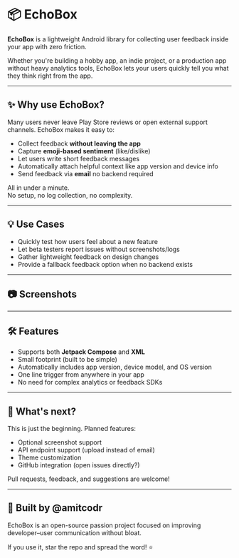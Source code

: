 # 📦 EchoBox

**EchoBox** is a lightweight Android library for collecting user feedback inside your app with zero friction.

Whether you're building a hobby app, an indie project, or a production app without heavy analytics tools, EchoBox lets your users quickly tell you what they think right from the app.

---

## ✨ Why use EchoBox?

Many users never leave Play Store reviews or open external support channels. EchoBox makes it easy to:

- Collect feedback **without leaving the app**
- Capture **emoji-based sentiment** (like/dislike)
- Let users write short feedback messages
- Automatically attach helpful context like app version and device info
- Send feedback via **email** no backend required

All in under a minute.  
No setup, no log collection, no complexity.

---

## 💡 Use Cases

- Quickly test how users feel about a new feature
- Let beta testers report issues without screenshots/logs
- Gather lightweight feedback on design changes
- Provide a fallback feedback option when no backend exists

---

## 📷 Screenshots



---

## 🛠 Features

- Supports both **Jetpack Compose** and **XML**
- Small footprint (built to be simple)
- Automatically includes app version, device model, and OS version
- One line trigger from anywhere in your app
- No need for complex analytics or feedback SDKs

---

## 🚧 What's next?

This is just the beginning. Planned features:

- Optional screenshot support
- API endpoint support (upload instead of email)
- Theme customization
- GitHub integration (open issues directly?)

Pull requests, feedback, and suggestions are welcome!

---

## 🙌 Built by @amitcodr

EchoBox is an open-source passion project focused on improving developer–user communication without bloat.

If you use it, star the repo and spread the word! ⭐
